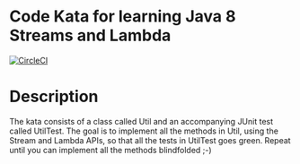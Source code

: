 # Code Kata for learning Java 8 Streams and Lambda
[![CircleCI](https://circleci.com/gh/circleci/circleci-docs.svg?style=svg)](https://app.circleci.com/pipelines/github/pathus90/stream-lambda)


# Description

The kata consists of a class called Util and an accompanying JUnit test called UtilTest.
The goal is to implement all the methods in Util, using the Stream and Lambda APIs, so that all the tests in UtilTest goes green.
Repeat until you can implement all the methods blindfolded ;-)
